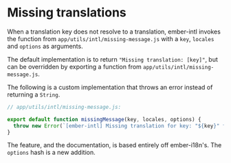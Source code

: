 
Missing translations
==============================================================================

When a translation key does not resolve to a translation, ember-intl invokes the function from `app/utils/intl/missing-message.js` with a `key`, `locales` and `options` as arguments.

The default implementation is to return `"Missing translation: [key]"`, but can be overridden by exporting a function from `app/utils/intl/missing-message.js`.

The following is a custom implementation that throws an error instead of returning a `String`.

```js
// app/utils/intl/missing-message.js:

export default function missingMessage(key, locales, options) {
  throw new Error(`[ember-intl] Missing translation for key: "${key}" for locales: "${locales}"`);
}
```

The feature, and the documentation, is based entirely off ember-i18n's. The `options` hash is a new addition.
